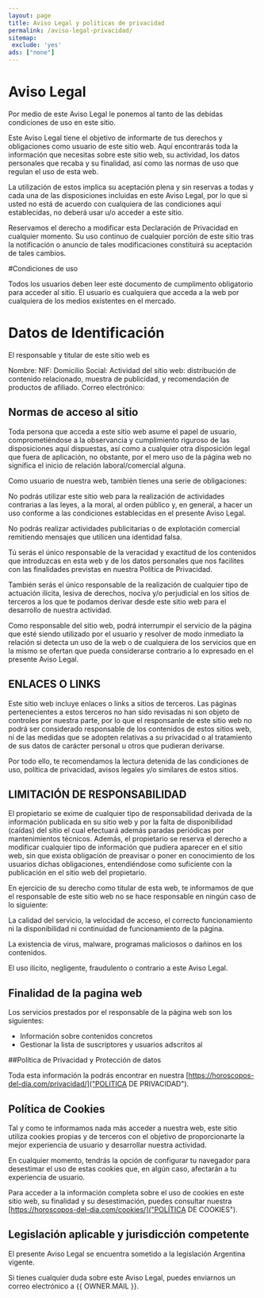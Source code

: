 ```yaml
---
layout: page
title: Aviso Legal y politicas de privacidad
permalink: /aviso-legal-privacidad/
sitemap:
 exclude: 'yes'
ads: ["none"]
---
```

 
# Aviso Legal

Por medio de este Aviso Legal le ponemos al tanto de las debidas condiciones de uso en este sitio.

Este Aviso Legal tiene el objetivo de informarte de tus derechos y obligaciones como usuario de este sitio web. Aquí encontrarás toda la información que necesitas sobre este sitio web, su actividad, los datos personales que recaba y su finalidad, así como las normas de uso que regulan el uso de esta web.

La utilización de estos implica su aceptación plena y sin reservas a todas y cada una de las disposiciones incluidas en este Aviso Legal, por lo que si usted no está de acuerdo con cualquiera de las condiciones aquí establecidas, no deberá usar u/o acceder a este sitio.

Reservamos el derecho a modificar esta Declaración de Privacidad en cualquier momento. Su uso continuo de cualquier porción de este sitio tras la notificación o anuncio de tales modificaciones constituirá su aceptación de tales cambios.

#Condiciones de uso

Todos los usuarios deben leer este documento de cumplimento obligatorio para acceder al sitio. El usuario es cualquiera que acceda a la web por cualquiera de los medios existentes en el mercado.

# Datos de Identificación

El responsable y titular de este sitio web es 

Nombre: 
NIF: 
Domicilio Social: 
Actividad del sitio web: distribución de contenido relacionado, muestra de publicidad, y recomendación de productos de afiliado.
Correo electrónico:

## Normas de acceso al sitio

Toda persona que acceda a este sitio web asume el papel de usuario, comprometiéndose a la observancia y cumplimiento riguroso de las disposiciones aquí dispuestas, así como a cualquier otra disposición legal que fuera de aplicación,  no obstante, por el mero uso de la página web no significa el inicio de relación laboral/comercial alguna.

Como usuario de nuestra web, también tienes una serie de obligaciones:

No podrás utilizar este sitio web para la realización de actividades contrarias a las leyes, a la moral, al orden público y, en general, a hacer un uso conforme a las condiciones establecidas en el presente Aviso Legal.

No podrás realizar actividades publicitarias o de explotación comercial remitiendo mensajes que utilicen una identidad falsa.

Tú serás el único responsable de la veracidad y exactitud de los contenidos que introduzcas en esta web y de los datos personales que nos facilites con las finalidades previstas en nuestra Política de Privacidad.

También serás el único responsable de la realización de cualquier tipo de actuación ilícita, lesiva de derechos, nociva y/o perjudicial en los sitios de terceros a los que te podamos derivar desde este sitio web para el desarrollo de nuestra actividad.

Como responsable del sitio web, podrá interrumpir el servicio de la página que esté siendo utilizado por el usuario y resolver de modo inmediato la relación si detecta un uso de la web o de cualquiera de los servicios que en la mismo se ofertan que pueda considerarse contrario a lo expresado en el presente Aviso Legal.

## ENLACES O LINKS

Este sitio web incluye enlaces o links a sitios de terceros. Las páginas pertenecientes a estos terceros no han sido revisadas ni son objeto de controles por nuestra parte, por lo que el responsanle de este sitio web no podrá ser considerado responsable de los contenidos de estos sitios web, ni de las medidas que se adopten relativas a su privacidad o al tratamiento de sus datos de carácter personal u otros que pudieran derivarse.

Por todo ello, te recomendamos la lectura detenida de las condiciones de uso, política de privacidad, avisos legales y/o similares de estos sitios.

## LIMITACIÓN DE RESPONSABILIDAD

El propietario se exime de cualquier tipo de responsabilidad derivada de la información publicada en su sitio web y por la falta de disponibilidad (caídas) del sitio el cual efectuará además paradas periódicas por mantenimientos técnicos. Además, el propietario se reserva el derecho a modificar cualquier tipo de información que pudiera aparecer en el sitio web, sin que exista obligación de preavisar o poner en conocimiento de los usuarios dichas obligaciones, entendiéndose como suficiente con la publicación en el sitio web del propietario.

En ejercicio de su derecho como titular de esta web, te informamos de que el responsable de este sitio web no se hace responsable en ningún caso de lo siguiente:

La calidad del servicio, la velocidad de acceso, el correcto funcionamiento ni la disponibilidad ni continuidad de funcionamiento de la página.

La existencia de virus, malware, programas maliciosos o dañinos en los contenidos.

El uso ilícito, negligente, fraudulento o contrario a este Aviso Legal.

## Finalidad de la pagina web
Los servicios prestados por el responsable de la página web son los siguientes:

 - Información sobre contenidos concretos
 - Gestionar la lista de suscriptores y usuarios adscritos al

##Política de Privacidad y Protección de datos

Toda esta información la podrás encontrar en nuestra [https://horoscopos-del-dia.com/privacidad/]("POLITICA DE PRIVACIDAD").

## Política de Cookies

Tal y como te informamos nada más acceder a nuestra web, este sitio utiliza cookies propias y de terceros con el objetivo de proporcionarte la mejor experiencia de usuario y desarrollar nuestra actividad.

En cualquier momento, tendrás la opción de configurar tu navegador para desestimar el uso de estas cookies que, en algún caso, afectarán a tu experiencia de usuario.

Para acceder a la información completa sobre el uso de cookies en este sitio web, su finalidad y su desestimación, puedes consultar nuestra  [https://horoscopos-del-dia.com/cookies/]("POLÍTICA DE COOKIES").

## Legislación aplicable y jurisdicción competente

El presente Aviso Legal se encuentra sometido a la legislación Argentina vigente.

Si tienes cualquier duda sobre este Aviso Legal, puedes enviarnos un correo electrónico a {{ OWNER.MAIL }}.

